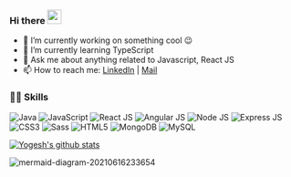 ### Hi there <a href="https://www.linkedin.com/in/bitakeyogesh"><img src="https://media.giphy.com/media/hvRJCLFzcasrR4ia7z/giphy.gif" width="25px"></a>

- 🔭 I’m currently working on something cool 😉
- 🌱 I’m currently learning TypeScript
- 💬 Ask me about anything related to Javascript, React JS
- 📫 How to reach me: [LinkedIn](https://www.linkedin.com/in/bitakeyogesh/) | [Mail](yogeshbitake@gmail.com)

### 👨‍💻 Skills

<p> 

   <img alt="Java" src="https://img.shields.io/badge/Java-%23007396.svg?logo=java&logoColor=white" />
   <img alt="JavaScript" src="https://img.shields.io/badge/JavaScript%20-%23F7DF1E.svg?logo=javascript&logoColor=black" />
   <img alt="React JS" src="https://img.shields.io/badge/React-20232A.svg?logo=javascript&logoColor=black" />
   <img alt="Angular JS" src="https://img.shields.io/badge/AngularJS-E23237.svg?logo=javascript&logoColor=black" />
   <img alt="Node JS" src="https://img.shields.io/badge/Node.js-43853D.svg?logo=javascript&logoColor=black" />
   <img alt="Express JS" src="https://img.shields.io/badge/Express.js-404D59.svg?logo=javascript&logoColor=black" />
   <img alt="CSS3" src="https://img.shields.io/badge/CSS3-1572B6.svg?logo=css3&logoColor=white" />
   <img alt="Sass" src="https://img.shields.io/badge/Sass-CC6699.svg?logo=javascript&logoColor=black" />
   <img alt="HTML5" src="https://img.shields.io/badge/HTML5-E34F26.svg?logo=html5&logoColor=white" />
   <img alt="MongoDB" src="https://img.shields.io/badge/MongoDB-4EA94B.svg?logo=javascript&logoColor=black" />
   <img alt="MySQL" src="https://img.shields.io/badge/MySQL-00000F.svg?logo=amazon-dynamodb&logoColor=white" />

</p>

[![Yogesh's github stats](https://github-readme-stats.vercel.app/api?username=bitakeyogesh)](https://github.com/bitakeyogesh/github-readme-stats)

![mermaid-diagram-20210616233654](https://user-images.githubusercontent.com/26835951/122270260-c14b9000-cefb-11eb-95e3-b7a7fcea0282.png)


